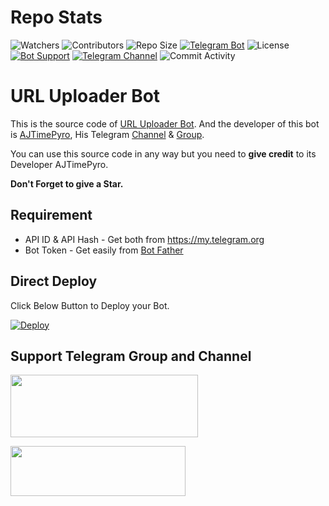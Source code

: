 # Repo Stats
![Watchers](https://img.shields.io/github/watchers/AJTimePyro/URL_Uploader_Bot.svg?style=for-the-badge)
![Contributors](https://img.shields.io/github/contributors/AJTimePyro/URL_Uploader_Bot?style=for-the-badge)
![Repo Size](https://img.shields.io/github/repo-size/AJTimePyro/URL_Uploader_Bot?color=yellow&style=for-the-badge)
[![Telegram Bot](https://img.shields.io/badge/Telegram-Bot-blue.svg?style=for-the-badge)](https://t.me/URL_UploaderAJ_Bot)
![License](https://img.shields.io/github/license/AJTimePyro/URL_Uploader_Bot?style=for-the-badge)
[![Bot Support](https://img.shields.io/badge/URL%20Support-Support%20Group-blue?style=for-the-badge)](https://t.me/AJPyroVerseGroup)
[![Telegram Channel](https://img.shields.io/badge/Telegram-Channel-blue.svg?style=for-the-badge)](https://t.me/AJPyroVerse)
![Commit Activity](https://img.shields.io/github/commit-activity/m/AJTimePyro/URL_Uploader_Bot?style=for-the-badge)

# URL Uploader Bot

This is the source code of [URL Uploader Bot](https://t.me/URL_UploaderAJ_Bot).
And the developer of this bot is [AJTimePyro](https://t.me/AJTimePyro), His Telegram [Channel](http://t.me/AJPyroVerse) & [Group](http://t.me/AJPyroVerseGroup).

You can use this source code in any way but you need to **give credit** to its
Developer AJTimePyro.

**Don't Forget to give a Star.**

## Requirement
* API ID & API Hash - Get both from https://my.telegram.org
* Bot Token - Get easily from [Bot Father](https://t.me/BotFather)

## Direct Deploy
Click Below Button to Deploy your Bot.

[![Deploy](https://www.herokucdn.com/deploy/button.svg)](https://heroku.com/deploy?template=https://github.com/trendmusicoff/URL_Uploader_Bot)

## Support Telegram Group and Channel

<a href="http://t.me/AJPyroVerse"><img src="https://smartiblogster.com/wp-content/uploads/2021/03/smartiblogster-iblogster-join-telegram-channel.png" style="width: 300px; height: 100px"></a>

<a href="http://t.me/AJPyroVerseGroup"><img src="https://www.pngitem.com/pimgs/m/214-2144731_groups-on-telegram-telegram-group-link-png-transparent.png" style="width: 280px; height: 80px"></a>
